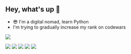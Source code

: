 ## Hey, what's up 👋
- 😎 I'm a digital nomad, learn Python
- I'm trying to gradually increase my rank on codewars

 ![](https://www.codewars.com/users/VadimZhuckow/badges/large)


![](https://github-profile-summary-cards.vercel.app/api/cards/profile-details?username=VadimZhuckow&theme=tokyonight)
![](https://github-profile-summary-cards.vercel.app/api/cards/most-commit-language?username=VadimZhuckow&theme=tokyonight)
![](https://github-profile-summary-cards.vercel.app/api/cards/repos-per-language?username=VadimZhuckow&theme=tokyonight)
![](https://github-profile-summary-cards.vercel.app/api/cards/stats?username=VadimZhuckow&theme=tokyonight)
![](https://github-profile-summary-cards.vercel.app/api/cards/productive-time?username=VadimZhuckow&theme=tokyonight)




